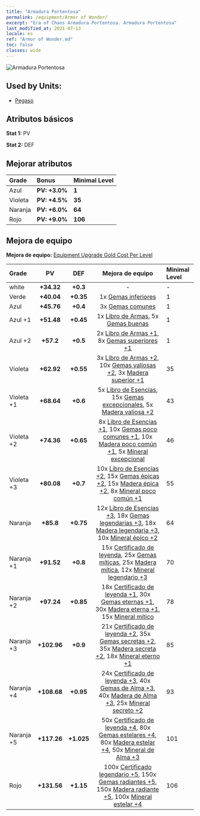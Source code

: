 ```yaml
---
title: "Armadura Portentosa"
permalink: /equipment/Armor of Wonder/
excerpt: "Era of Chaos Armadura Portentosa. Armadura Portentosa"
last_modified_at: 2021-07-13
locale: es
ref: "Armor of Wonder.md"
toc: false
classes: wide
---
```


  ![Armadura Portentosa](/images/e/e_2044.png)

## Used by Units:

* [Pegaso](/es/units/Pegasus/) 


## Atributos básicos
 **Stat 1:** PV

 **Stat 2:** DEF

## Mejorar atributos

  |     Grade    |   Bonus | Minimal Level | 
  |:-------------|:--------|:--------------| 
  | Azul | **PV: +3.0%** | **1** | 
  | Violeta | **PV: +4.5%** | **35** | 
  | Naranja | **PV: +6.0%** | **64** | 
  | Rojo | **PV: +9.0%** | **106** | 


## Mejora de equipo
 **Mejora de equipo:** [Equipment Upgrade Gold Cost Per Level](/equipment/EquipmentUpgradeCostPerLevel/) 

  |          Grade      | PV | DEF | Mejora de equipo | Minimal Level |
  |:--------------------|:---------:|:---------:|:----------------:|:--------------|
  | white | **+34.32** | **+0.3** | - | - |
  | Verde | **+40.04** | **+0.35** | 1x [Gemas inferiores](/ItemsES/mat_4/) | 1 |
  | Azul | **+45.76** | **+0.4** | 3x [Gemas comunes](/ItemsES/mat_10/) | 1 |
  | Azul +1 | **+51.48** | **+0.45** | 1x [Libro de Armas](/ItemsES/mat_18/), 5x [Gemas buenas](/ItemsES/mat_16/) | 1 |
  | Azul +2 | **+57.2** | **+0.5** | 2x [Libro de Armas +1](/ItemsES/mat_25/), 8x [Gemas superiores +1](/ItemsES/mat_23/) | 1 |
  | Violeta | **+62.92** | **+0.55** | 3x [Libro de Armas +2](/ItemsES/mat_32/), 10x [Gemas valiosas +2](/ItemsES/mat_30/), 3x [Madera superior +1](/ItemsES/mat_20/) | 35 |
  | Violeta +1 | **+68.64** | **+0.6** | 5x [Libro de Esencias](/ItemsES/mat_39/), 15x [Gemas excepcionales](/ItemsES/mat_37/), 5x [Madera valiosa +2](/ItemsES/mat_27/) | 43 |
  | Violeta +2 | **+74.36** | **+0.65** | 8x [Libro de Esencias +1](/ItemsES/mat_46/), 10x [Gemas poco comunes +1](/ItemsES/mat_44/), 10x [Madera poco común +1](/ItemsES/mat_41/), 5x [Mineral excepcional](/ItemsES/mat_33/) | 46 |
  | Violeta +3 | **+80.08** | **+0.7** | 10x [Libro de Esencias +2](/ItemsES/mat_53/), 15x [Gemas épicas +2](/ItemsES/mat_51/), 15x [Madera épica +2](/ItemsES/mat_48/), 8x [Mineral poco común +1](/ItemsES/mat_40/) | 55 |
  | Naranja | **+85.8** | **+0.75** | 12x [Libro de Esencias +3](/ItemsES/mat_60/), 18x [Gemas legendarias +3](/ItemsES/mat_58/), 18x [Madera legendaria +3](/ItemsES/mat_55/), 10x [Mineral épico +2](/ItemsES/mat_47/) | 64 |
  | Naranja +1 | **+91.52** | **+0.8** | 15x [Certificado de leyenda](/ItemsES/mat_67/), 25x [Gemas míticas](/ItemsES/mat_65/), 25x [Madera mítica](/ItemsES/mat_62/), 12x [Mineral legendario +3](/ItemsES/mat_54/) | 70 |
  | Naranja +2 | **+97.24** | **+0.85** | 18x [Certificado de leyenda +1](/ItemsES/mat_74/), 30x [Gemas eternas +1](/ItemsES/mat_72/), 30x [Madera eterna +1](/ItemsES/mat_69/), 15x [Mineral mítico](/ItemsES/mat_61/) | 78 |
  | Naranja +3 | **+102.96** | **+0.9** | 21x [Certificado de leyenda +2](/ItemsES/mat_81/), 35x [Gemas secretas +2](/ItemsES/mat_79/), 35x [Madera secreta +2](/ItemsES/mat_76/), 18x [Mineral eterno +1](/ItemsES/mat_68/) | 85 |
  | Naranja +4 | **+108.68** | **+0.95** | 24x [Certificado de leyenda +3](/ItemsES/mat_88/), 40x [Gemas de Alma +3](/ItemsES/mat_86/), 40x [Madera de Alma +3](/ItemsES/mat_83/), 25x [Mineral secreto +2](/ItemsES/mat_75/) | 93 |
  | Naranja +5 | **+117.26** | **+1.025** | 50x [Certificado de leyenda +4](/ItemsES/mat_95/), 80x [Gemas estelares +4](/ItemsES/mat_93/), 80x [Madera estelar +4](/ItemsES/mat_90/), 50x [Mineral de Alma +3](/ItemsES/mat_82/) | 101 |
  | Rojo | **+131.56** | **+1.15** | 100x [Certificado legendario +5](/ItemsES/mat_102/), 150x [Gemas radiantes +5](/ItemsES/mat_100/), 150x [Madera radiante +5](/ItemsES/mat_97/), 100x [Mineral estelar +4](/ItemsES/mat_89/) | 106 |

